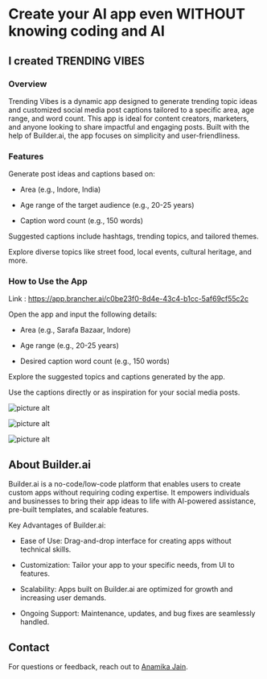 # Create your AI app even WITHOUT knowing coding and AI
## I created TRENDING VIBES

### Overview
Trending Vibes is a dynamic app designed to generate trending topic ideas and customized social media post captions tailored to a specific area, age range, and word count. This app is ideal for content creators, marketers, and anyone looking to share impactful and engaging posts. Built with the help of Builder.ai, the app focuses on simplicity and user-friendliness.

### Features

Generate post ideas and captions based on:

* Area (e.g., Indore, India)

* Age range of the target audience (e.g., 20-25 years)

* Caption word count (e.g., 150 words)

Suggested captions include hashtags, trending topics, and tailored themes.

Explore diverse topics like street food, local events, cultural heritage, and more.

### How to Use the App

Link : https://app.brancher.ai/c0be23f0-8d4e-43c4-b1cc-5af69cf55c2c

Open the app and input the following details:

* Area (e.g., Sarafa Bazaar, Indore)

* Age range (e.g., 20-25 years)

* Desired caption word count (e.g., 150 words)

Explore the suggested topics and captions generated by the app.

Use the captions directly or as inspiration for your social media posts.




![picture alt](https://github.com/ANAMIKA1410/Trending_Vibes_using_Ai/blob/main/Screenshot%20from%202024-12-21%2014-29-12.png)

![picture alt](https://github.com/ANAMIKA1410/Trending_Vibes_using_Ai/blob/main/Screenshot%20from%202024-12-21%2014-29-55.png)

![picture alt](https://github.com/ANAMIKA1410/Trending_Vibes_using_Ai/blob/main/brancher.ai-53a3cda1-02c6-4869-81ca-76ac0c904615%20(1).png)


## About Builder.ai

Builder.ai is a no-code/low-code platform that enables users to create custom apps without requiring coding expertise. It empowers individuals and businesses to bring their app ideas to life with AI-powered assistance, pre-built templates, and scalable features.

Key Advantages of Builder.ai:

* Ease of Use: Drag-and-drop interface for creating apps without technical skills.

* Customization: Tailor your app to your specific needs, from UI to features.

* Scalability: Apps built on Builder.ai are optimized for growth and increasing user demands.

* Ongoing Support: Maintenance, updates, and bug fixes are seamlessly handled.


## Contact

For questions or feedback, reach out to [Anamika Jain](https://twitter.com/begineeryaj).


